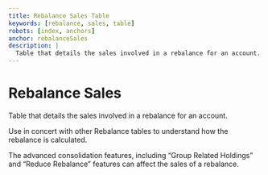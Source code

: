 ```yaml
---
title: Rebalance Sales Table
keywords: [rebalance, sales, table]
robots: [index, anchors]
anchor: rebalanceSales
description: |
  Table that details the sales involved in a rebalance for an account.
---
```


# Rebalance Sales

Table that details the sales involved in a rebalance for an account.

Use in concert with other Rebalance tables to understand how the rebalance
is calculated.

The advanced consolidation features, including “Group Related Holdings” and 
“Reduce Rebalance” features can affect the sales of a rebalance.
